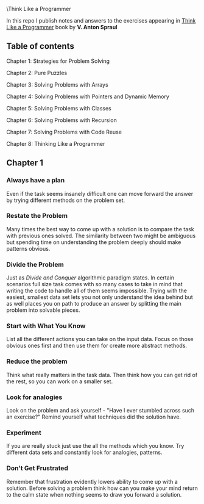 
\Think Like a Programmer

In this repo I publish notes and answers to the exercises appearing in
[Think Like a Programmer](https://nostarch.com/thinklikeaprogrammer)
book by **V. Anton Spraul**

## Table of contents 

Chapter 1: Strategies for Problem Solving

Chapter 2: Pure Puzzles

Chapter 3: Solving Problems with Arrays

Chapter 4: Solving Problems with Pointers and Dynamic Memory

Chapter 5: Solving Problems with Classes

Chapter 6: Solving Problems with Recursion

Chapter 7: Solving Problems with Code Reuse

Chapter 8: Thinking Like a Programmer

## Chapter 1

### Always have a plan

Even if the task seems insanely difficult one can move forward the answer by
trying different methods on the problem set.

### Restate the Problem

Many times the best way to come up with a solution is to compare the task with previous ones solved.
The similarity between two might be ambiguous but spending time on understanding the problem deeply
should make patterns obvious.

### Divide the Problem

Just as *Divide and Conquer* algorithmic paradigm states.
In certain scenarios full size task comes with so many cases to take in mind that writing
the code to handle all of them seems impossible.
Trying with the easiest, smallest data set lets you not only understand the idea behind but as well 
places you on path to produce an answer by splitting the main problem into solvable pieces.

### Start with What You Know

List all the different actions you can take on the input data.
Focus on those obvious ones first and then use them for create more abstract methods.

### Reduce the problem

Think what really matters in the task data.
Then think how you can get rid of the rest, so you can work on a smaller set.

### Look for analogies

Look on the problem and ask yourself - "Have I ever stumbled across such an exercise?"
Remind yourself what techniques did the solution have.

### Experiment

If you are really stuck just use the all the methods which you know.
Try different data sets and constantly look for analogies, patterns.

### Don't Get Frustrated

Remember that frustration evidently lowers ability to come up with a solution.
Before solving a problem think how can you make your mind return to the calm state
when nothing seems to draw you forward a solution.
